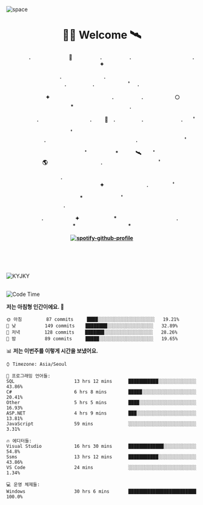 ![space](https://user-images.githubusercontent.com/93513959/153272999-db6423b1-a80f-4b72-bf4c-7be2c9d6d328.png)



<h1 align="center">👨‍🚀 Welcome  🛰︎</h1>
<h4 align='center'>
<p align="center">　　　　.　　　　　　  　🌠　　　   　. 　　　　　.　　　　　　　　　　　  . 　　　 　       ✦     </p>
<p align="center">.　　　　　　　　.　　  　　　　  　 　　　　　　　　　　　.　　　　　.　　　　   　 ﾟ             　.        </p>
<p align="center">　　　　✦　　　　　  　　　　    　. 　　　　　.　　　　　　🌕　*　　　　　　　　　　  . 　　　 　            </p>
<p align="center">　　  　         　　. 　　　　   　 　　　.     　   　🚀　.　　　　　.　　　   　　　 .             　 ﾟ   </p>
<p align="center">　　ﾟ　　　　　　　　  　　　　   　 　　　　.　　　　　　　　　　　　　　　　　.   　　　            　  　　　ﾟ</p>
<p align="center"> 　　　　　　　ﾟ　　　 　　*　　   🛰︎　 　ﾟ　　　　🌎　　　　　　　　　　.　　　　　　　   　　  ﾟ          　   </p>
<p align="center">.　　　　　　　　　　  　　　　   　 　　　　　　　　　　　　 ✦　　　　　　　　.　   　　             ﾟ　  　　   </p>
<p align="center">　　　*　　　　　　  　ﾟ　　   　 　　　　.　　　　　　　　　　　　　　　　   　　            　  　　            </p>
<p align="center">　　　.　　　　　　✦  　　　　　   *　 　　　　　　　　　　.　　　　　　　*　　　　　   　              　  　*　  </p>

[![spotify-github-profile](https://spotify-github-profile.vercel.app/api/view?uid=316vepr7x7ia45xvcuqyysvtmpfe&cover_image=true&theme=novatorem&bar_color=37bac3&bar_color_cover=false)](https://spotify-github-profile.vercel.app/api/view?uid=316vepr7x7ia45xvcuqyysvtmpfe&redirect=true)

</h4>

<br>
<br>
<br>

<p align="left"><img src="https://github-readme-stats.vercel.app/api/top-langs?username=KYJKY&show_icons=true&locale=en&layout=compact&theme=radical" alt="KYJKY" />
<!--<img src="https://github-readme-stats.vercel.app/api?username=KYJKY&show_icons=true&locale=en&theme=radical" alt="KYJKY" />--> <br><br></p>

<!--START_SECTION:waka-->
![Code Time](http://img.shields.io/badge/Code%20Time-897%20hrs%2023%20mins-blue)

**저는 아침형 인간이에요. 🐤** 

```text
🌞 아침         87 commits     ████░░░░░░░░░░░░░░░░░░░░░   19.21% 
🌆 낮　         149 commits    ████████░░░░░░░░░░░░░░░░░   32.89% 
🌃 저녁         128 commits    ███████░░░░░░░░░░░░░░░░░░   28.26% 
🌙 밤　         89 commits     █████░░░░░░░░░░░░░░░░░░░░   19.65%

```


📊 **저는 이번주를 이렇게 시간을 보냈어요.** 

```text
⌚︎ Timezone: Asia/Seoul

💬 프로그래밍 언어들: 
SQL                      13 hrs 12 mins      ███████████░░░░░░░░░░░░░░   43.86% 
C#                       6 hrs 8 mins        █████░░░░░░░░░░░░░░░░░░░░   20.41% 
Other                    5 hrs 5 mins        ████░░░░░░░░░░░░░░░░░░░░░   16.93% 
ASP.NET                  4 hrs 9 mins        ███░░░░░░░░░░░░░░░░░░░░░░   13.81% 
JavaScript               59 mins             ░░░░░░░░░░░░░░░░░░░░░░░░░   3.31%

🔥 에디터들: 
Visual Studio            16 hrs 30 mins      █████████████░░░░░░░░░░░░   54.8% 
Ssms                     13 hrs 12 mins      ███████████░░░░░░░░░░░░░░   43.86% 
VS Code                  24 mins             ░░░░░░░░░░░░░░░░░░░░░░░░░   1.34%

💻 운영 체제들: 
Windows                  30 hrs 6 mins       █████████████████████████   100.0%

```


<!--END_SECTION:waka-->

